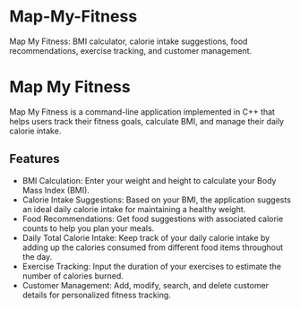 # Map-My-Fitness
Map My Fitness: BMI calculator, calorie intake suggestions, food recommendations, exercise tracking, and customer management.
# Map My Fitness

Map My Fitness is a command-line application implemented in C++ that helps users track their fitness goals, calculate BMI, and manage their daily calorie intake. 

## Features

- BMI Calculation: Enter your weight and height to calculate your Body Mass Index (BMI).
- Calorie Intake Suggestions: Based on your BMI, the application suggests an ideal daily calorie intake for maintaining a healthy weight.
- Food Recommendations: Get food suggestions with associated calorie counts to help you plan your meals.
-  Daily Total Calorie Intake: Keep track of your daily calorie intake by adding up the calories consumed from different food items throughout the day.
- Exercise Tracking: Input the duration of your exercises to estimate the number of calories burned.
- Customer Management: Add, modify, search, and delete customer details for personalized fitness tracking.

